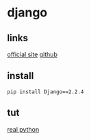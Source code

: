 # django

## links

[official site](https://www.djangoproject.com/)
[github](https://github.com/django/django)

## install

```
pip install Django==2.2.4
```

## tut
[real python](https://realpython.com/tutorials/django/)